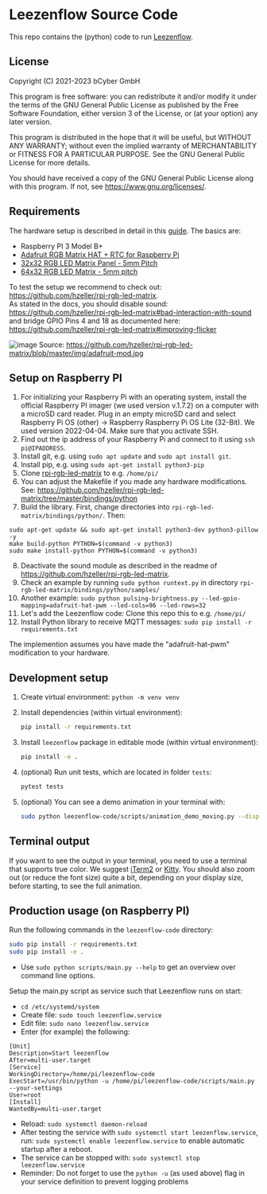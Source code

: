 # Leezenflow Source Code

This repo contains the (python) code to run [Leezenflow](https://github.com/bCyberGmbH/leezenflow-doku).

## License

Copyright (C) 2021-2023 bCyber GmbH

This program is free software: you can redistribute it and/or modify
it under the terms of the GNU General Public License as published
by the Free Software Foundation, either version 3 of the License, or
(at your option) any later version.

This program is distributed in the hope that it will be useful,
but WITHOUT ANY WARRANTY; without even the implied warranty of
MERCHANTABILITY or FITNESS FOR A PARTICULAR PURPOSE.  See the
GNU General Public License for more details.

You should have received a copy of the GNU General Public License
along with this program. If not, see <https://www.gnu.org/licenses/>.

## Requirements

The hardware setup is described in detail in this [guide](https://github.com/bCyberGmbH/leezenflow-doku/blob/main/case.md).
The basics are:
- Raspberry PI 3 Model B+
- [Adafruit RGB Matrix HAT + RTC for Raspberry Pi](https://www.adafruit.com/product/2345)
- [32x32 RGB LED Matrix Panel - 5mm Pitch](https://www.adafruit.com/product/2026)
- [64x32 RGB LED Matrix - 5mm pitch](https://www.adafruit.com/product/2277)

To test the setup we recommend to check out: https://github.com/hzeller/rpi-rgb-led-matrix. \
As stated in the docs, you should disable sound: https://github.com/hzeller/rpi-rgb-led-matrix#bad-interaction-with-sound
and bridge GPIO Pins 4 and 18 as documented here: https://github.com/hzeller/rpi-rgb-led-matrix#improving-flicker

![image](https://user-images.githubusercontent.com/66736282/131323333-051d12f2-3675-4559-b143-b1451a63ec5d.png)
Source: https://github.com/hzeller/rpi-rgb-led-matrix/blob/master/img/adafruit-mod.jpg

## Setup on Raspberry PI

1. For initializing your Raspberry Pi with an operating system, install the official Raspberry PI imager (we used version v.1.7.2) on a computer with a microSD card reader. Plug in an empty microSD card and select Raspberry Pi OS (other) -> Raspberry Raspberry Pi OS Lite (32-Bit). We used version 2022-04-04. Make sure that you activate SSH.
2. Find out the ip address of your Raspberry Pi and connect to it using `ssh pi@IPADDRESS`.
3. Install git, e.g. using `sudo apt update` and `sudo apt install git`.
4. Install pip, e.g. using `sudo apt-get install python3-pip`
5. Clone [rpi-rgb-led-matrix](https://github.com/hzeller/rpi-rgb-led-matrix) to e.g. `/home/pi/`
6. You can adjust the Makefile if you made any hardware modifications. See: https://github.com/hzeller/rpi-rgb-led-matrix/tree/master/bindings/python 
7. Build the library. First, change directories into `rpi-rgb-led-matrix/bindings/python/`. Then:
```
sudo apt-get update && sudo apt-get install python3-dev python3-pillow -y
make build-python PYTHON=$(command -v python3)
sudo make install-python PYTHON=$(command -v python3)
```
8. Deactivate the sound module as described in the readme of https://github.com/hzeller/rpi-rgb-led-matrix.
9. Check an example by running `sudo python runtext.py` in directory `rpi-rgb-led-matrix/bindings/python/samples/`
10. Another example: `sudo python pulsing-brightness.py --led-gpio-mapping=adafruit-hat-pwm --led-cols=96 --led-rows=32`
11. Let's add the Leezenflow code: Clone this repo this to e.g. `/home/pi/`
12. Install Python library to receive MQTT messages: `sudo pip install -r requirements.txt`

The implemention assumes you have made the "adafruit-hat-pwm" modification to your hardware.

## Development setup

1. Create virtual environment: `python -m venv venv`
2. Install dependencies (within virtual environment):

    ```bash
    pip install -r requirements.txt
    ```

3. Install `leezenflow` package in editable mode (within virtual environment): 

    ```bash
    pip install -e .
    ```
4. (optional) Run unit tests, which are located in folder `tests`:

    ```bash
    pytest tests
    ```

5. (optional) You can see a demo animation in your terminal with:
   
   ```bash
   sudo python leezenflow-code/scripts/animation_demo_moving.py --display terminal
   ```

## Terminal output
If you want to see the output in your terminal, you need to use a terminal that supports true color.
We suggest [iTerm2](https://iterm2.com/) or [Kitty](https://sw.kovidgoyal.net/kitty/). You should also zoom out (or reduce the font size) quite a bit, depending on your display size, before starting, to see the full animation.

## Production usage (on Raspberry PI)

Run the following commands in the `leezenflow-code` directory:

```bash
sudo pip install -r requirements.txt
sudo pip install -e .
```

- Use `sudo python scripts/main.py --help` to get an overview over command line options.

Setup the main.py script as service such that Leezenflow runs on start:
- `cd /etc/systemd/system`
- Create file: `sudo touch leezenflow.service`
- Edit file: `sudo nano leezenflow.service`
- Enter (for example) the following:
```
[Unit]
Description=Start leezenflow
After=multi-user.target
[Service]
WorkingDirectory=/home/pi/leezenflow-code
ExecStart=/usr/bin/python -u /home/pi/leezenflow-code/scripts/main.py --your-settings
User=root
[Install]
WantedBy=multi-user.target
```

- Reload: `sudo systemctl daemon-reload`
- After testing the service with `sudo systemctl start leezenflow.service`, run: `sudo systemctl enable leezenflow.service` to enable automatic startup after a reboot.
- The service can be stopped with: `sudo systemctl stop leezenflow.service`
- Reminder: Do not forget to use the `python -u` (as used above) flag in your service definition to prevent logging problems
